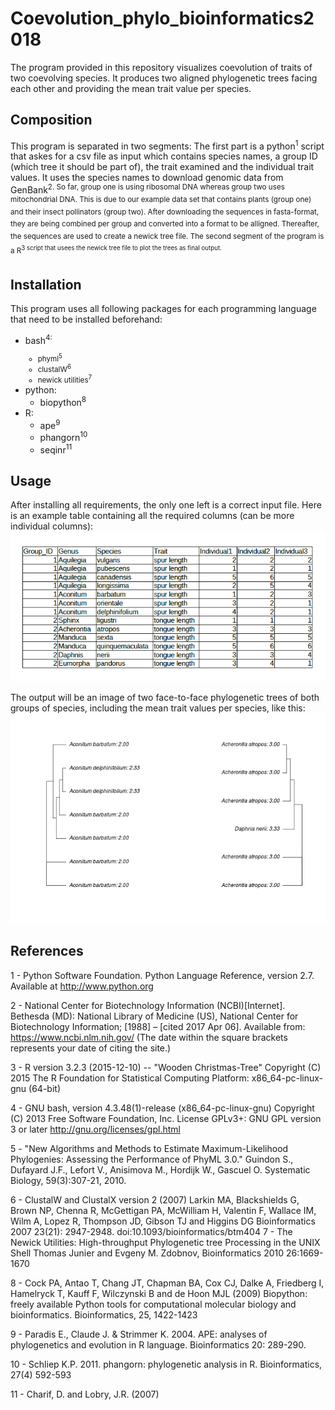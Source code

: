 # Coevolution_phylo_bioinformatics2018
The program provided in this repository visualizes coevolution of traits of two coevolving species. It produces two aligned phylogenetic trees facing each other and providing the mean trait value per species.
## Composition
This program is separated in two segments: The first part is a python<sup>1</sup> script that askes for a csv file as input which contains species names, a group ID (which tree it should be part of), the trait examined and the individual trait values. It uses the species names to download genomic data from GenBank<sup>2</sub>. So far, group one is using ribosomal DNA whereas group two uses mitochondrial DNA. This is due to our example data set that contains plants (group one) and their insect pollinators (group two). After downloading the sequences in fasta-format, they are being combined per group and converted into a format to be alligned. Thereafter, the sequences are used to create a newick tree file.
The second segment of the program is a R<sup>3</sub> script that usees the newick tree file to plot the trees as final output.
## Installation
This program uses all following packages for each programming language that need to be installed beforehand: 
* bash<sup>4</sub>:
  * phyml<sup>5</sub>
  * clustalW<sup>6</sub>
  * newick utilities<sup>7</sub>
* python:
  * biopython<sup>8</sub>
* R:
  * ape<sup>9</sub>
  * phangorn<sup>10</sub>
  * seqinr<sup>11</sub>
## Usage
After installing all requirements, the only one left is a correct input file.
Here is an example table containing all the required columns (can be more individual columns):
![example_input](pics/example_input_table.png)

The output will be an image of two face-to-face phylogenetic trees of both groups of species, including the mean trait values per species, like this:
![pics/example_output](pics/example_output_cophylotree.png)

## References

1 - Python Software Foundation. Python Language Reference, version 2.7. Available at http://www.python.org

2 - National Center for Biotechnology Information (NCBI)[Internet]. Bethesda (MD): National Library of Medicine (US), National Center for Biotechnology Information; [1988] – [cited 2017 Apr 06]. Available from: https://www.ncbi.nlm.nih.gov/
(The date within the square brackets represents your date of citing the site.)

3 - R version 3.2.3 (2015-12-10) -- "Wooden Christmas-Tree"
Copyright (C) 2015 The R Foundation for Statistical Computing
Platform: x86_64-pc-linux-gnu (64-bit)

4 - GNU bash, version 4.3.48(1)-release (x86_64-pc-linux-gnu)
Copyright (C) 2013 Free Software Foundation, Inc.
License GPLv3+: GNU GPL version 3 or later <http://gnu.org/licenses/gpl.html>

5 - "New Algorithms and Methods to Estimate Maximum-Likelihood Phylogenies: Assessing the Performance of PhyML 3.0."
Guindon S., Dufayard J.F., Lefort V., Anisimova M., Hordijk W., Gascuel O.
Systematic Biology, 59(3):307-21, 2010.

6 - ClustalW and ClustalX version 2 (2007)
Larkin MA, Blackshields G, Brown NP, Chenna R, McGettigan PA, McWilliam H, Valentin F, Wallace IM, Wilm A, Lopez R, Thompson JD, Gibson TJ and Higgins DG Bioinformatics 2007 23(21): 2947-2948. doi:10.1093/bioinformatics/btm404 
7 - The Newick Utilities: High-throughput Phylogenetic tree Processing in the UNIX Shell
Thomas Junier and Evgeny M. Zdobnov, Bioinformatics 2010 26:1669-1670

8 - Cock PA, Antao T, Chang JT, Chapman BA, Cox CJ, Dalke A, Friedberg I, Hamelryck T, Kauff F, Wilczynski B and de Hoon MJL (2009) Biopython: freely available Python tools for computational molecular biology and bioinformatics. Bioinformatics, 25, 1422-1423

9 - Paradis E., Claude J. & Strimmer K. 2004. APE: analyses of phylogenetics and evolution in R language. Bioinformatics 20: 289-290.

10 - Schliep K.P. 2011. phangorn: phylogenetic analysis in R. Bioinformatics, 27(4) 592-593

11 - Charif, D. and Lobry, J.R. (2007) 
